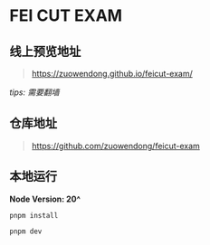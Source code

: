 # FEI CUT EXAM

## 线上预览地址

> https://zuowendong.github.io/feicut-exam/

_tips: 需要翻墙_

## 仓库地址

> https://github.com/zuowendong/feicut-exam

## 本地运行

**Node Version: 20^**

```shell
pnpm install

pnpm dev
```
